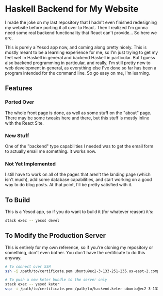 # Haskell Backend for My Website

I made the joke on my last repository that I hadn't even finished redesigning my website before porting it all over to React. Then I realized I'm gonna need some real backend functionality that React can't provide... So here we are.

This is purely a Yesod app now, and coming along pretty nicely. This is mostly meant to be a learning experience for me, so I'm just trying to get my feet wet in Haskell in general and backend Haskell in particular. But I guess also backend programming in particular, and really, I'm still pretty new to web development in general, as everything else I've done so far has been a program intended for the command line. So go easy on me, I'm learning.

## Features

### Ported Over
The whole front page is done, as well as some stuff on the "about" page. There may be some tweaks here and there, but this stuff is mostly inline with the React Site.

### New Stuff
One of the "backend" type capabilities I needed was to get the email form to actually email me something. It works now.

### Not Yet Implemented
I still have to work on all of the pages that aren't the landing page (which isn't much), add some database capabilities, and start working on a good way to do blog posts. At that point, I'll be pretty satisfied with it.

## To Build
This is a Yesod app, so if you do want to build it (for whatever reason) it's:

```bash
stack exec -- yesod devel
```

## To Modify the Production Server
This is entirely for my own reference, so if you're cloning my repository or something, don't even bother. You don't have the certificate to do this anyway.

```bash
# To connect over SSH
ssh -i /path/to/certificate.pem ubuntu@ec2-3-133-251-235.us-east-2.compute.amazonaws.com

# To push a new keter bundle to the server only
stack exec -- yesod keter
scp -i /path/to/certificate.pem /path/to/hackend.keter ubuntu@ec2-3-133-251-235.us-east-2.compute.amazonaws.com:/opt/keter/incoming
```

